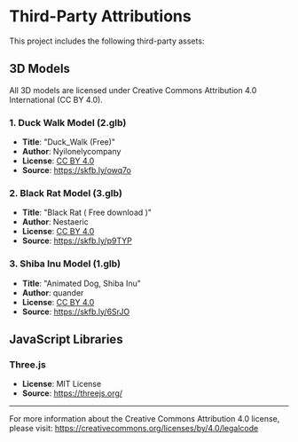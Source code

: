 # Third-Party Attributions

This project includes the following third-party assets:

## 3D Models

All 3D models are licensed under Creative Commons Attribution 4.0 International (CC BY 4.0).

### 1. Duck Walk Model (2.glb)
- **Title**: "Duck_Walk (Free)"
- **Author**: Nyilonelycompany
- **License**: [CC BY 4.0](https://creativecommons.org/licenses/by/4.0/)
- **Source**: https://skfb.ly/owq7o

### 2. Black Rat Model (3.glb)
- **Title**: "Black Rat ( Free download )"
- **Author**: Nestaeric
- **License**: [CC BY 4.0](https://creativecommons.org/licenses/by/4.0/)
- **Source**: https://skfb.ly/p9TYP

### 3. Shiba Inu Model (1.glb)
- **Title**: "Animated Dog, Shiba Inu"
- **Author**: quander
- **License**: [CC BY 4.0](https://creativecommons.org/licenses/by/4.0/)
- **Source**: https://skfb.ly/6SrJO

## JavaScript Libraries

### Three.js
- **License**: MIT License
- **Source**: https://threejs.org/

---

For more information about the Creative Commons Attribution 4.0 license, please visit:
https://creativecommons.org/licenses/by/4.0/legalcode
